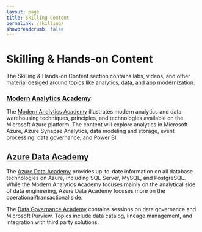 ```yaml
---
layout: page
title: Skilling Content
permalink: /skilling/
showbreadcrumb: false
---
```


# Skilling & Hands-on Content

The Skilling & Hands-on Content section contains labs, videos, and other material desiged around topics like analytics, data, and app modernization.

### [Modern Analytics Academy](/PartnerResources/skilling/modern-analytics-academy)
The [Modern Analytics Academy](/skilling/modern-analytics-academy) illustrates modern analytics and data warehousing techniques, principles, and technologies available on the Microsoft Azure platform. The content will explore analytics in Microsoft Azure, Azure Synapse Analytics, data modeling and storage, event processing, data governance, and Power BI. 

## [Azure Data Academy](/PartnerResources/skilling/azure-data-academy)
The [Azure Data Academy](/PartnerResources/skilling/azure-data-academy) provides up-to-date information on all database technologies on Azure, including SQL Server, MySQL, and PostgreSQL. While the Modern Analytics Academy focuses mainly on the analytical side of data engineering, Azure Data Academy focuses more on the operational/transactional side.

The [Data Governance Academy](/PartnerResources/skilling/data-governance-academy) contains sessions on data governance and Microsoft Purview. Topics include data catalog, lineage management, and integration with third party
solutions.

